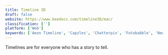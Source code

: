 ```yaml
---
title: Timeline 3D
draft: false 
website: https://www.beedocs.com/timeline3D/mac/
classification: ['']
platform: ['Web']
keywords: ['Aeon Timeline', 'Capzles', 'Chatterpix', 'Fotobabble', 'Newslines', 'Preceden', 'SIMILE Widgets', 'TimeRime', 'Timeline', 'Timeline Maker', 'Timli', 'TrialLine', 'WikiTimelines', 'liniaa']
---
```

Timelines are for everyone who has a story to tell.